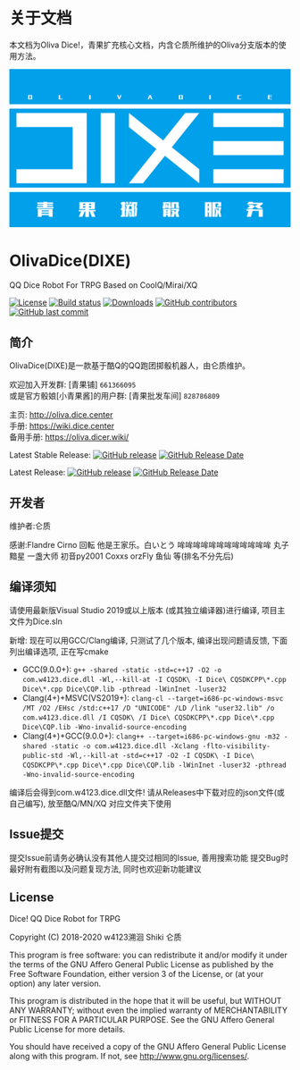 # 关于文档
本文档为Oliva Dice!，青果扩充核心文档，内含仑质所维护的Oliva分支版本的使用方法。

![DIXE(OLIVADICE)](_static/DIXE_OLIVADICE.jpg)

# OlivaDice(DIXE)
QQ Dice Robot For TRPG Based on CoolQ/Mirai/XQ

[![License](https://img.shields.io/github/license/lunzhiPenxil/Dice.svg)](http://www.gnu.org/licenses)
[![Build status](https://ci.appveyor.com/api/projects/status/k1kxb3dpnd2ng88m/branch/Oliva?svg=true)](https://ci.appveyor.com/project/lunzhiPenxil/olivadice/branch/Oliva)
[![Downloads](https://img.shields.io/github/downloads/lunzhiPenxil/dice/total.svg)](https://github.com/lunzhiPenxil/Dice/releases)
[![GitHub contributors](https://img.shields.io/github/contributors/lunzhiPenxil/dice.svg)](https://github.com/lunzhiPenxil/Dice/graphs/contributors)
[![GitHub last commit](https://img.shields.io/github/last-commit/lunzhiPenxil/dice.svg)](https://github.com/lunzhiPenxil/Dice/commits)

## 简介

OlivaDice(DIXE)是一款基于酷Q的QQ跑团掷骰机器人，由仑质维护。

欢迎加入开发群: [青果铺] `661366095`    
或是官方骰娘[小青果酱]的用户群: [青果批发车间] `828786809`    
  
主页: <http://oliva.dice.center>   
手册: <https://wiki.dice.center>   
备用手册: <https://oliva.dicer.wiki/>   

Latest Stable Release: [![GitHub release](https://img.shields.io/github/release/lunzhiPenxil/dice.svg)](https://github.com/lunzhiPenxil/releases) [![GitHub Release Date](https://img.shields.io/github/release-date/lunzhiPenxil/dice.svg)](https://github.com/lunzhiPenxil/Dice/releases)

Latest Release: [![GitHub release](https://img.shields.io/github/release-pre/lunzhiPenxil/dice.svg)](https://github.com/lunzhiPenxil/Dice/releases) [![GitHub Release Date](https://img.shields.io/github/release-date-pre/lunzhiPenxil/dice.svg)](https://github.com/lunzhiPenxil/Dice/releases)

## 开发者

维护者:仑质

感谢:Flandre Cirno 回転 他是王家乐。白いとう 哞哞哞哞哞哞哞哞哞哞哞哞 丸子 黯星 一盏大师 初音py2001 Coxxs orzFly 鱼仙 等(排名不分先后)

## 编译须知

请使用最新版Visual Studio 2019或以上版本 (或其独立编译器)进行编译, 项目主文件为Dice.sln

新增: 现在可以用GCC/Clang编译, 只测试了几个版本, 编译出现问题请反馈, 下面列出编译选项, 正在写cmake

- GCC(9.0.0+): ` g++ -shared -static -std=c++17 -O2 -o com.w4123.dice.dll -Wl,--kill-at -I CQSDK\ -I Dice\ CQSDKCPP\*.cpp Dice\*.cpp Dice\CQP.lib -pthread -lWinInet -luser32 `
- Clang(4+)+MSVC(VS2019+): ` clang-cl --target=i686-pc-windows-msvc /MT /O2 /EHsc /std:c++17 /D "UNICODE" /LD /link "user32.lib" /o com.w4123.dice.dll /I CQSDK\ /I Dice\ CQSDKCPP\*.cpp Dice\*.cpp Dice\CQP.lib -Wno-invalid-source-encoding  `
- Clang(4+)+GCC(9.0.0+): ` clang++ --target=i686-pc-windows-gnu -m32 -shared -static -o com.w4123.dice.dll -Xclang -flto-visibility-public-std -Wl,--kill-at -std=c++17 -O2 -I CQSDK\ -I Dice\ CQSDKCPP\*.cpp Dice\*.cpp Dice\CQP.lib -lWinInet -luser32 -pthread -Wno-invalid-source-encoding  `

编译后会得到com.w4123.dice.dll文件! 请从Releases中下载对应的json文件(或自己编写), 放至酷Q/MN/XQ 对应文件夹下使用

## Issue提交

提交Issue前请务必确认没有其他人提交过相同的Issue, 善用搜索功能 提交Bug时最好附有截图以及问题复现方法, 同时也欢迎新功能建议

## License

Dice! QQ Dice Robot for TRPG

Copyright (C) 2018-2020 w4123溯洄 Shiki 仑质

This program is free software: you can redistribute it and/or modify it under the terms
of the GNU Affero General Public License as published by the Free Software Foundation,
either version 3 of the License, or (at your option) any later version.

This program is distributed in the hope that it will be useful, but WITHOUT ANY WARRANTY;
without even the implied warranty of MERCHANTABILITY or FITNESS FOR A PARTICULAR PURPOSE.
See the GNU Affero General Public License for more details.

You should have received a copy of the GNU Affero General Public License along with this
program. If not, see <http://www.gnu.org/licenses/>.

